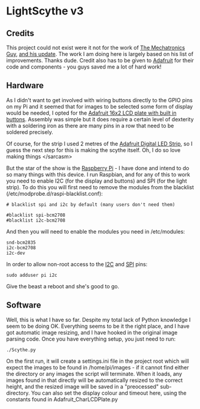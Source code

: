 # LightScythe v3 #
## Credits ##
This project could not exist were it not for the work of [The Mechatronics Guy][mech],
[and his update][mech2].  The work I am doing here is largely based on his list of
improvements.  Thanks dude.  Credit also has to be given to [Adafruit][adafruit] for
their code and components - you guys saved me a lot of hard work!

## Hardware ##
As I didn't want to get involved with wiring buttons directly to the GPIO pins on my Pi
and it seemed that for images to be selected some form of display would be needed, I
opted for the [Adafruit 16x2 LCD plate with built in buttons][ada]. Assembly was simple
but it does require a certain level of dexterity with a soldering iron as there are many
pins in a row that need to be soldered precisely.

Of course, for the strip I used 2 metres of the [Adafruit Digital LED Strip][ada2], so
I guess the next step for this is making the scythe itself. Oh, I do so love making things
&lt;/sarcasm&gt;

But the star of the show is the [Raspberry Pi][rpi] - I have done and intend to do so many
things with this device. I run Raspbian, and for any of this to work you need to enable I2C
(for the display and buttons) and SPI (for the light strip).  To do this you will first
need to remove the modules from the blacklist (/etc/modprobe.d/raspi-blacklist.conf):

    # blacklist spi and i2c by default (many users don't need them)

    #blacklist spi-bcm2708
    #blacklist i2c-bcm2708

And then you will need to enable the modules you need in /etc/modules:

    snd-bcm2835
    i2c-bcm2708
    i2c-dev

In order to allow non-root access to the [I2C][i2c] and [SPI][spi] pins:

    sudo adduser pi i2c

Give the beast a reboot and she's good to go.

## Software ##
Well, this is what I have so far.  Despite my total lack of Python knowledge I seem to be
doing OK. Everything seems to be it the right place, and I have got automatic image resizing,
and I have hooked in the original image parsing code.  Once you have everything setup, you just
need to run:

    ./Scythe.py

On the first run, it will create a settings.ini file in the project root which will expect the
images to be found in /home/pi/images - if it cannot find either the directory or any images the
script will terminate.  When it loads, any images found in that directly will be automatically 
resized to the correct height, and the resized image will be saved in a "preocessed" sub-directory.
You can also set the display colour and timeout here, using the constants found in Adafruit_CharLCDPlate.py

[mech]: https://sites.google.com/site/mechatronicsguy/lightscythe
[mech2]: https://sites.google.com/site/mechatronicsguy/lightscythe-v2
[adafruit]: https://learn.adafruit.com/light-painting-with-raspberry-pi
[ada]: https://learn.adafruit.com/adafruit-16x2-character-lcd-plus-keypad-for-raspberry-pi
[ada2]: https://learn.adafruit.com/digital-led-strip
[rpi]: http://www.raspberrypi.org/
[i2c]: http://skpang.co.uk/blog/archives/575
[spi]: http://quick2wire.com/non-root-access-to-spi-on-the-pi/
